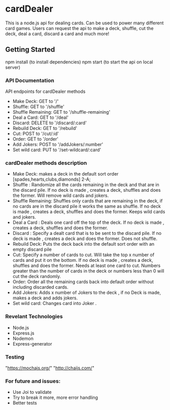 # cardDealer 
This is a node.js api for dealing cards. Can be used to power many different card games. Users can request the api to make a deck, shuffle, cut the deck, deal a card, discard a card and much more!


## Getting Started

npm install (to install dependencies)
npm start (to start the api on local server)


### API Documentation

API endpoints for cardDealer methods
* Make Deck: GET to '/' 
* Shuffle: GET to '/shuffle' 
* Shuffle Remaining: GET to '/shuffle-remaining' 
* Deal a Card: GET to '/deal' 
* Discard: DELETE to '/discard/:card'  
* Rebuild Deck: GET to '/rebuild' 
* Cut: POST to '/cut/:id' 
* Order: GET to '/order' 
* Add Jokers: POST to '/addJokers/:number' 
* Set wild card: PUT to '/set-wildcard/:card' 


### cardDealer methods description

* Make Deck: makes a deck in the default sort order [spades,hearts,clubs,diamonds] 2-A;
* Shuffle : Randomize all the cards remaining in the deck and that are in the discard pile. If no deck is made , creates a deck, shuffles and does the former. Will remove wild cards and jokers.
* Shuffle Remaining: Shuffles only cards that are remaining in the deck, if no cards are in the discard pile it works the same as shuffle. If no deck is made , creates a deck, shuffles and does the former. Keeps wild cards and jokers.
* Deal a Card : Deals one card off the top of the deck. If no deck is made , creates a deck, shuffles and does the former.
* Discard : Specify a dealt card that is to be sent to the discard pile. If no deck is made , creates a deck and does the former. Does not shuffle.
* Rebuild Deck: Puts the deck back into the default sort order with an empty discard pile
* Cut: Specify a number of cards to cut. Will take the top x number of cards and put it on the bottom. If no deck is made , creates a deck, shuffles and does the former. Needs at least one card to cut. Numbers greater than the number of cards in the deck or numbers less than 0 will cut the deck randomly.
* Order: Order all the remaining cards back into default order without including discarded cards.
* Add Jokers: Adds x number of Jokers to the deck , if no Deck is made, makes a deck and adds jokers.
* Set wild card: Changes card into Joker .


### Revelant Technologies

* Node.js
* Express.js
* Nodemon
* Express-generator


### Testing 
"https://mochajs.org/"  "http://chaijs.com/"


### For future and issues:
* Use Joi to validate
* Try to break it more, more error handling
* Better tests
